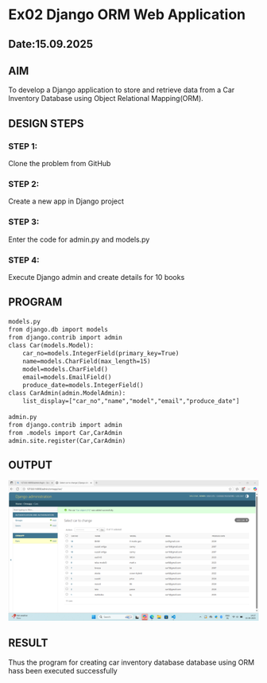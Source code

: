 # Ex02 Django ORM Web Application
## Date:15.09.2025 

## AIM
To develop a Django application to store and retrieve data from a Car Inventory Database using Object Relational Mapping(ORM).




## DESIGN STEPS

### STEP 1:
Clone the problem from GitHub

### STEP 2:
Create a new app in Django project

### STEP 3:
Enter the code for admin.py and models.py

### STEP 4:
Execute Django admin and create details for 10 books

## PROGRAM
```
models.py
from django.db import models
from django.contrib import admin
class Car(models.Model):
    car_no=models.IntegerField(primary_key=True)
    name=models.CharField(max_length=15)
    model=models.CharField()
    email=models.EmailField()
    produce_date=models.IntegerField()
class CarAdmin(admin.ModelAdmin):
    list_display=["car_no","name","model","email","produce_date"]

admin.py
from django.contrib import admin
from .models import Car,CarAdmin
admin.site.register(Car,CarAdmin)

```


## OUTPUT
![alt text](image.png)


## RESULT
Thus the program for creating car inventory database database using ORM hass been executed successfully
